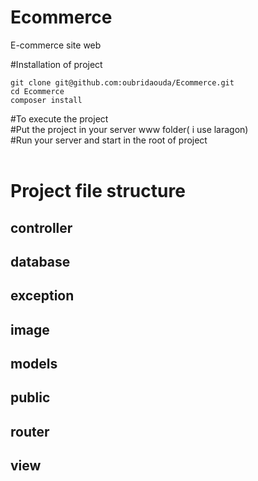 # Ecommerce
E-commerce site web

#Installation of project
````
git clone git@github.com:oubridaouda/Ecommerce.git
cd Ecommerce
composer install
````
#To execute the project
<br/>
#Put the project in your server www folder( i use laragon)
<br/>
#Run your server and start in the root of project 
<br/>
<br/>
<h1>Project file structure</h1>
<h2>controller</h2>
<h2>database</h2>
<h2>exception</h2>
<h2>image</h2>
<h2>models</h2>
<h2>public</h2>
<h2>router</h2>
<h2>view</h2>


